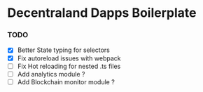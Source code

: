 # Decentraland Dapps Boilerplate

### TODO

* [x] Better State typing for selectors
* [x] Fix autoreload issues with webpack
* [ ] Fix Hot reloading for nested .ts files
* [ ] Add analytics module ?
* [ ] Add Blockchain monitor module ?
